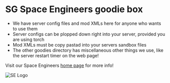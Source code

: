 # SG Space Engineers goodie box

- We have server config files and mod XMLs here for anyone who wants to use them
- Server configs can be plopped down right into your server, provided you are using torch
- Mod XMLs must be copy pastad into your servers sandbox files
- The other goodies directory has miscellaneous other things we use, like the server restart timer on the web page!

Visit our Space Engineers [home page](https://sghq.org/space-engineers/) for more info!

![SE Logo](https://i0.wp.com/sghq.org/wp-content/uploads/2023/03/SE_logo_black-650x225-1.png)
